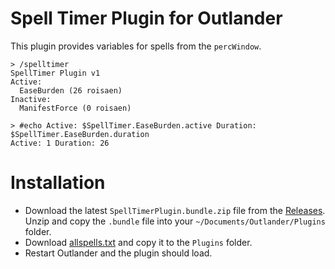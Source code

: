 # Spell Timer Plugin for Outlander

This plugin provides variables for spells from the `percWindow`.

```
> /spelltimer
SpellTimer Plugin v1
Active:
  EaseBurden (26 roisaen)
Inactive:
  ManifestForce (0 roisaen)
```

```
> #echo Active: $SpellTimer.EaseBurden.active Duration: $SpellTimer.EaseBurden.duration
Active: 1 Duration: 26
```

# Installation

* Download the latest `SpellTimerPlugin.bundle.zip` file from the [Releases](https://github.com/outlander-app/plugin-spell-timer/releases). Unzip and copy the `.bundle` file into your `~/Documents/Outlander/Plugins` folder.
* Download [allspells.txt](https://github.com/outlander-app/plugin-package/blob/main/allspells.txt) and copy it to the `Plugins` folder.
* Restart Outlander and the plugin should load.
